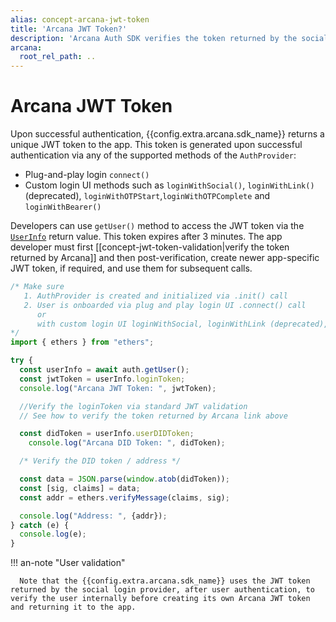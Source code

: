 ```yaml
---
alias: concept-arcana-jwt-token
title: 'Arcana JWT Token?'
description: 'Arcana Auth SDK verifies the token returned by the social login provider and then returns an Arcana JWT Token to the app. Learn more.'
arcana:
  root_rel_path: ..
---
```


# Arcana JWT Token

Upon successful authentication, {{config.extra.arcana.sdk_name}} returns a unique JWT token to the app. This token is generated upon successful authentication via any of the supported methods of the `AuthProvider`:

* Plug-and-play login `connect()` 
* Custom login UI methods such as `loginWithSocial()`, `loginWithLink()` (deprecated), `loginWithOTPStart`,`loginWithOTPComplete` and `loginWithBearer()`

Developers can use `getUser()` method to access the JWT token via the [`UserInfo`](https://authsdk-ref-guide.netlify.app/interfaces/userinfo) return value. This token expires after 3 minutes. The app developer must first [[concept-jwt-token-validation|verify the token returned by Arcana]] and then post-verification, create newer app-specific JWT token, if required, and use them for subsequent calls.

```js
/* Make sure
   1. AuthProvider is created and initialized via .init() call
   2. User is onboarded via plug and play login UI .connect() call 
      or 
      with custom login UI loginWithSocial, loginWithLink (deprecated), `loginWithOTPStart` and `loginWithOTPComplete`, loginWithBearer calls
*/
import { ethers } from "ethers";

try {
  const userInfo = await auth.getUser();
  const jwtToken = userInfo.loginToken;
  console.log("Arcana JWT Token: ", jwtToken);

  //Verify the loginToken via standard JWT validation
  // See how to verify the token returned by Arcana link above

  const didToken = userInfo.userDIDToken;
    console.log("Arcana DID Token: ", didToken);

  /* Verify the DID token / address */

  const data = JSON.parse(window.atob(didToken));
  const [sig, claims] = data;
  const addr = ethers.verifyMessage(claims, sig);

  console.log("Address: ", {addr});
} catch (e) {
  console.log(e);
}
```

!!! an-note "User validation"

      Note that the {{config.extra.arcana.sdk_name}} uses the JWT token returned by the social login provider, after user authentication, to verify the user internally before creating its own Arcana JWT token and returning it to the app.
